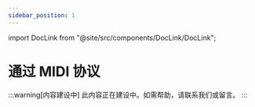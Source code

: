 ```yaml
---
sidebar_position: 1
---
```


import DocLink from "@site/src/components/DocLink/DocLink";

# 通过 MIDI 协议

:::warning[内容建设中]
此内容正在建设中。如需帮助，请<DocLink to="/docs/Support/ConnectWithUs">联系我们</DocLink>或留言。
:::

